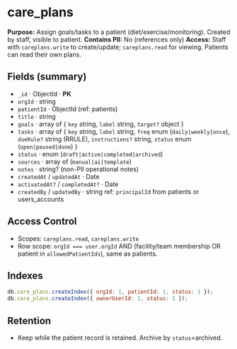 # care_plans

**Purpose:** Assign goals/tasks to a patient (diet/exercise/monitoring). Created by staff, visible to patient.
**Contains PII:** No (references only)
**Access:** Staff with `careplans.write` to create/update; `careplans.read` for viewing. Patients can read their own plans.

## Fields (summary)

- `_id` · ObjectId · **PK**
- `orgId` · string
- `patientId` · ObjectId (ref: patients)
- `title` · string
- `goals` · array of { `key` string, `label` string, `target?` object }
- `tasks` · array of { `key` string, `label` string, `freq` enum (`daily|weekly|once`), `dueRule?` string (RRULE), `instructions?` string, `status` enum (`open|paused|done`) }
- `status` · enum (`draft|active|completed|archived`)
- `sources` · array of (`manual|ai|template`)
- `notes` · string? (non-PII operational notes)
- `createdAt` / `updatedAt` · Date
- `activatedAt?` / `completedAt?` · Date
- `createdBy` / `updatedBy` · string ref: `principalId` from patients or users_accounts

## Access Control

- Scopes: `careplans.read`, `careplans.write`
- Row scope: `orgId === user.orgId` AND (facility/team membership OR patient in `allowedPatientIds`), same as patients.

## Indexes

```js
db.care_plans.createIndex({ orgId: 1, patientId: 1, status: 1 });
db.care_plans.createIndex({ ownerUserId: 1, status: 1 });
```

## Retention

- Keep while the patient record is retained. Archive by `status`=archived.
